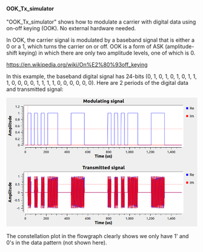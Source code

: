 
#### OOK_Tx_simulator
"OOK_Tx_simulator" shows how to modulate a carrier with digital data using on-off keying (OOK).  No external hardware needed.   

In OOK, the carrier signal is modulated by a baseband signal that is either a 0 or a 1, which turns the carrier on or off.  OOK is a form of ASK (amplitude-shift keying) in which there are only two amplitude levels, one of which is 0. 

https://en.wikipedia.org/wiki/On%E2%80%93off_keying



In this example, the baseband digital signal has 24-bits (0, 1, 0, 1, 0, 1, 0, 1, 1, 1, 0, 0, 0, 0, 1, 1, 1, 1, 0, 0, 0, 0, 0, 0).  Here are 2 periods of the digital data and transmitted signal:

![Signals](https://github.com/michaelalex94536/GRCProjects/blob/main/Images/OOK_Tx_Simulator_Signals.png)

The constellation plot in the flowgraph clearly shows we only have 1' and 0's in the data pattern (not shown here). 

